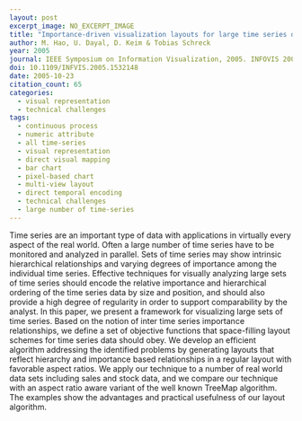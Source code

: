 ```yaml
---
layout: post
excerpt_image: NO_EXCERPT_IMAGE
title: "Importance-driven visualization layouts for large time series data"
author: M. Hao, U. Dayal, D. Keim & Tobias Schreck
year: 2005
journal: IEEE Symposium on Information Visualization, 2005. INFOVIS 2005.
doi: 10.1109/INFVIS.2005.1532148
date: 2005-10-23
citation_count: 65
categories:
  - visual representation
  - technical challenges
tags:
  - continuous process
  - numeric attribute
  - all time-series
  - visual representation
  - direct visual mapping
  - bar chart
  - pixel-based chart
  - multi-view layout
  - direct temporal encoding
  - technical challenges
  - large number of time-series
---
```

Time series are an important type of data with applications in virtually every aspect of the real world. Often a large number of time series have to be monitored and analyzed in parallel. Sets of time series may show intrinsic hierarchical relationships and varying degrees of importance among the individual time series. Effective techniques for visually analyzing large sets of time series should encode the relative importance and hierarchical ordering of the time series data by size and position, and should also provide a high degree of regularity in order to support comparability by the analyst. In this paper, we present a framework for visualizing large sets of time series. Based on the notion of inter time series importance relationships, we define a set of objective functions that space-filling layout schemes for time series data should obey. We develop an efficient algorithm addressing the identified problems by generating layouts that reflect hierarchy and importance based relationships in a regular layout with favorable aspect ratios. We apply our technique to a number of real world data sets including sales and stock data, and we compare our technique with an aspect ratio aware variant of the well known TreeMap algorithm. The examples show the advantages and practical usefulness of our layout algorithm.

